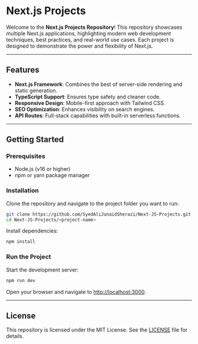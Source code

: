 # **Next.js Projects**

Welcome to the **Next.js Projects Repository**! This repository showcases multiple Next.js applications, highlighting modern web development techniques, best practices, and real-world use cases. Each project is designed to demonstrate the power and flexibility of Next.js.

---

## **Features**
- **Next.js Framework**: Combines the best of server-side rendering and static generation.
- **TypeScript Support**: Ensures type safety and cleaner code.
- **Responsive Design**: Mobile-first approach with Tailwind CSS.
- **SEO Optimization**: Enhances visibility on search engines.
- **API Routes**: Full-stack capabilities with built-in serverless functions.

---

## **Getting Started**

### **Prerequisites**
- Node.js (v16 or higher)
- npm or yarn package manager

### **Installation**
Clone the repository and navigate to the project folder you want to run:
```bash
git clone https://github.com/SyedAliJunaidSherazi/Next-JS-Projects.git
cd Next-JS-Projects/<project-name>
```

Install dependencies:
```bash
npm install
```

### **Run the Project**
Start the development server:
```bash
npm run dev
```

Open your browser and navigate to [http://localhost:3000](http://localhost:3000).

---

## **License**
This repository is licensed under the MIT License. See the [LICENSE](LICENSE) file for details.


